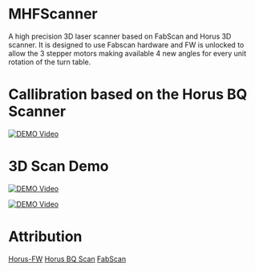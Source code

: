# MHFScanner
A high precision 3D laser scanner based on FabScan and Horus 3D scanner. It is designed to use Fabscan hardware and FW is unlocked to allow the 3 stepper motors making available 4 new angles for every unit rotation of the turn table. 


# Callibration based on the Horus BQ Scanner
[![DEMO Video](http://img.youtube.com/vi/xc6Z46zcGFM/0.jpg)](http://www.youtube.com/watch?v=xc6Z46zcGFM)

# 3D Scan Demo
[![DEMO Video](http://img.youtube.com/vi/pyN3knJO2VU/0.jpg)](http://www.youtube.com/watch?v=pyN3knJO2VU)


[![DEMO Video](http://img.youtube.com/vi/sh66gdCZFl8/0.jpg)](http://www.youtube.com/watch?v=sh66gdCZFl8)


# Attribution
[Horus-FW](https://github.com/swindonmakers/horus-fw)
[Horus BQ Scan](https://github.com/bqlabs/horus)
[FabScan](https://hci.rwth-aachen.de/fabscan)
